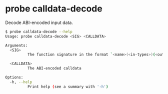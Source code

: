 # probe calldata-decode

Decode ABI-encoded input data.

```bash
$ probe calldata-decode --help
Usage: probe calldata-decode <SIG> <CALLDATA>

Arguments:
  <SIG>
          The function signature in the format `<name>(<in-types>)(<out-types>)`

  <CALLDATA>
          The ABI-encoded calldata

Options:
  -h, --help
          Print help (see a summary with '-h')
```